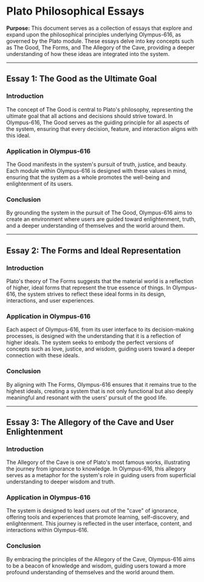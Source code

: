 
# Plato Philosophical Essays

**Purpose:** This document serves as a collection of essays that explore and expand upon the philosophical principles underlying Olympus-616, as governed by the Plato module. These essays delve into key concepts such as The Good, The Forms, and The Allegory of the Cave, providing a deeper understanding of how these ideas are integrated into the system.

---

## Essay 1: The Good as the Ultimate Goal

### Introduction
The concept of The Good is central to Plato's philosophy, representing the ultimate goal that all actions and decisions should strive toward. In Olympus-616, The Good serves as the guiding principle for all aspects of the system, ensuring that every decision, feature, and interaction aligns with this ideal.

### Application in Olympus-616
The Good manifests in the system's pursuit of truth, justice, and beauty. Each module within Olympus-616 is designed with these values in mind, ensuring that the system as a whole promotes the well-being and enlightenment of its users.

### Conclusion
By grounding the system in the pursuit of The Good, Olympus-616 aims to create an environment where users are guided toward enlightenment, truth, and a deeper understanding of themselves and the world around them.

---

## Essay 2: The Forms and Ideal Representation

### Introduction
Plato's theory of The Forms suggests that the material world is a reflection of higher, ideal forms that represent the true essence of things. In Olympus-616, the system strives to reflect these ideal forms in its design, interactions, and user experiences.

### Application in Olympus-616
Each aspect of Olympus-616, from its user interface to its decision-making processes, is designed with the understanding that it is a reflection of higher ideals. The system seeks to embody the perfect versions of concepts such as love, justice, and wisdom, guiding users toward a deeper connection with these ideals.

### Conclusion
By aligning with The Forms, Olympus-616 ensures that it remains true to the highest ideals, creating a system that is not only functional but also deeply meaningful and resonant with the users' pursuit of the good life.

---

## Essay 3: The Allegory of the Cave and User Enlightenment

### Introduction
The Allegory of the Cave is one of Plato's most famous works, illustrating the journey from ignorance to knowledge. In Olympus-616, this allegory serves as a metaphor for the system's role in guiding users from superficial understanding to deeper wisdom and truth.

### Application in Olympus-616
The system is designed to lead users out of the "cave" of ignorance, offering tools and experiences that promote learning, self-discovery, and enlightenment. This journey is reflected in the user interface, content, and interactions within Olympus-616.

### Conclusion
By embracing the principles of the Allegory of the Cave, Olympus-616 aims to be a beacon of knowledge and wisdom, guiding users toward a more profound understanding of themselves and the world around them.

